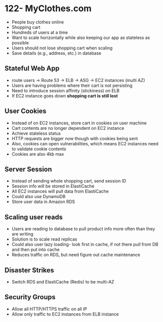 # 122- MyClothes.com
- People buy clothes online
- Shopping cart
- Hundreds of users at a time
- Want to scale horizontally while also keeping our app as stateless as possible
- Users should not lose shopping cart when scaling
- Save details (e.g., address, etc.) in database

## Stateful Web App
- route users -> Route 53 -> ELB -> ASG -> EC2 instances (multi AZ)
- Users are having problems where their cart is not persisting
- Need to introduce session affinity (stickiness) on ELB
- If EC2 instance goes down **shopping cart is still lost** 

## User Cookies
- Instead of on EC2 instances, store cart in cookies on user machine
- Cart contents are no longer dependent on EC2 instance
- Achieve stateless status
- HTTP requests are bigger now though with cookies being sent
- Also, cookies can open vulnerabilities, which means EC2 instances need to validate cookie contents
- Cookies are also 4kb max

## Server Session
- Instead of sending whole shopping cart, send session ID
- Session info will be stored in ElastiCache
- All EC2 instances will pull data from ElastiCache
- Could also use DynamoDB
- Store user data in Amazon RDS

## Scaling user reads
- Users are reading to database to pull product info more often than they are writing
- Solution is to scale read replicas
- Could also user lazy loading- look first in cache, if not there pull from DB and then put into cache
- Reduces traffic on RDS, but need figure out cache maintenance

## Disaster Strikes
- Switch RDS and ElastiCache (Redis) to be multi-AZ

## Security Groups
- Allow all HTTP/HTTPS traffic on all IP
- Allow only traffic to EC2 instances from ELB instance